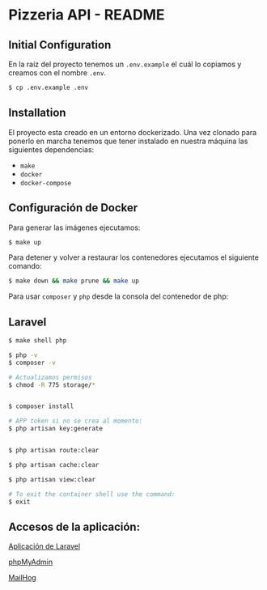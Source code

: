 # Pizzeria API - README

## Initial Configuration

En la raíz del proyecto tenemos un `.env.example` el cuál lo copiamos y creamos con el nombre `.env`.

```bash
$ cp .env.example .env
```

## Installation

El proyecto esta creado en un entorno dockerizado. Una vez clonado para ponerlo en marcha tenemos que tener instalado en nuestra máquina las siguientes dependencias:

- `make`
- `docker`
- `docker-compose`

## Configuración de Docker

Para generar las imágenes ejecutamos:

```bash
$ make up
```

Para detener y volver a restaurar los contenedores ejecutamos el siguiente comando:

```bash
$ make down && make prune && make up
```

Para usar `composer` y `php` desde la consola del contenedor de php:

## Laravel

```bash
$ make shell php

$ php -v
$ composer -v

# Actualizamos permisos
$ chmod -R 775 storage/*


$ composer install

# APP token si no se crea al momento:
$ php artisan key:generate


$ php artisan route:clear

$ php artisan cache:clear

$ php artisan view:clear

# To exit the container shell use the command:
$ exit
```

## Accesos de la aplicación:

[Aplicación de Laravel](http://localhost:9000/)

[phpMyAdmin](http://localhost:7010/)

[MailHog](http://localhost:8025/)
